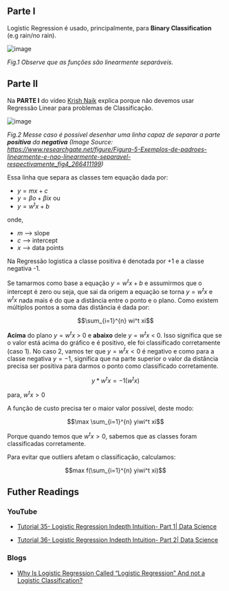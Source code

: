 ## Parte I
Logistic Regression é usado, principalmente, para **Binary Classification** (e.g rain/no rain).

![image](https://github.com/user-attachments/assets/8de06392-f58b-4e4e-af65-4a22ac4b75d5)

_Fig.1 Observe que as funções são linearmente separáveis._
## Parte II
Na **PARTE I** do vídeo [Krish Naik](https://www.youtube.com/watch?v=uFfsSgQgerw) explica porque não devemos usar Regressão Linear para problemas de Classificação.

![image](https://github.com/user-attachments/assets/830c48ba-86f5-4702-b50f-4603092dcae0)


_Fig.2 Messe caso é possível desenhar uma linha capaz de separar a parte **positiva** da **negativa** (Image Source: https://www.researchgate.net/figure/Figura-5-Exemplos-de-padroes-linearmente-e-nao-linearmente-separavel-respectivamente_fig4_266411199)_

Essa linha que separa as classes tem equação dada por:

- $y = mx + c$
- $y = \beta o + \beta ix$ ou
- $y = w^t x + b$

onde,

-  $m$ --> slope
-  $c$ --> intercept
-  $x$ --> data points

Na Regressão logistica a classe positiva é denotada por +1 e a classe negativa -1.

Se tamarmos como base a equação $y = w^t x + b$ e assumirmos que o intercept é zero ou seja, que sai da origem a equação se torna $y = w^t x$ e $w^t x$ nada mais é do que a distância entre o ponto e o plano. Como existem múltiplos pontos a soma das distância é dada por:

$$\sum_{i=1}^{n}  wi^t xi$$

**Acima** do plano  $y = w^t x$  > 0 e **abaixo** dele  $y = w^t x$  < 0. Isso significa que se o valor está acima do gráfico e é positivo, ele foi classificado corretamente (caso 1). No caso 2, vamos ter que $y = w^t x  < 0$ é negativo e como para a classe negativa $y= -1$, significa que na parte superior o valor da distância precisa ser positiva para darmos o ponto como classificado corretamente.


$$y*w^t x = -1(w^t x )$$

para, $w^t x > 0$


A função de custo precisa ter o maior valor possível, deste modo:

$$\max \sum_{i=1}^{n}  yiwi^t xi$$

Porque quando temos que $w^t x > 0$, sabemos que as classes foram classificadas corretamente.

Para evitar que outliers afetam o classificação, calculamos:

$$max f(\sum_{i=1}^{n}  yiwi^t xi)$$

## Futher Readings

### YouTube
- [Tutorial 35- Logistic Regression Indepth Intuition- Part 1| Data Science](https://www.youtube.com/watch?v=L_xBe7MbPwk)

- [Tutorial 36- Logistic Regression Indepth Intuition- Part 2| Data Science](https://www.youtube.com/watch?v=uFfsSgQgerw)

### Blogs
- [Why Is Logistic Regression Called “Logistic Regression” And not a Logistic Classification?](https://medium.com/@praveenraj.gowd/why-is-logistic-regression-called-logistic-regression-and-not-a-logistic-classification-5a418293040d#:~:text=Linear%20regression%20gives%20a%20continuous,%E2%80%9CRegression%E2%80%9D%20in%20its%20name.)
